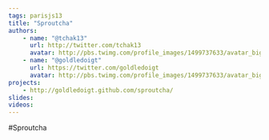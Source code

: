 ```yaml
---
tags: parisjs13
title: "Sproutcha"
authors:
    - name: "@tchak13"
      url: http://twitter.com/tchak13
      avatar: http://pbs.twimg.com/profile_images/1499737633/avatar_bigger.jpg
    - name: "@goldledoigt"
      url: https://twitter.com/goldledoigt
      avatar: http://pbs.twimg.com/profile_images/1499737633/avatar_bigger.jpg
projects:
    - http://goldledoigt.github.com/sproutcha/
slides:
videos:
---
```

#Sproutcha
